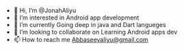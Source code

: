 - 👋 Hi, I’m @JonahAliyu
- 👀 I’m interested in Android app development
- 🌱 I’m currently Going deep in java and Dart langueges
- 💞️ I’m looking to collaborate on Learning Android apps dev
- 📫 How to reach me Abbaseeyaliyu@gmail.com

<!---
JonahAliyu/JonahAliyu is a ✨ special ✨ repository because its `README.md` (this file) appears on your GitHub profile.
You can click the Preview link to take a look at your changes.
--->
